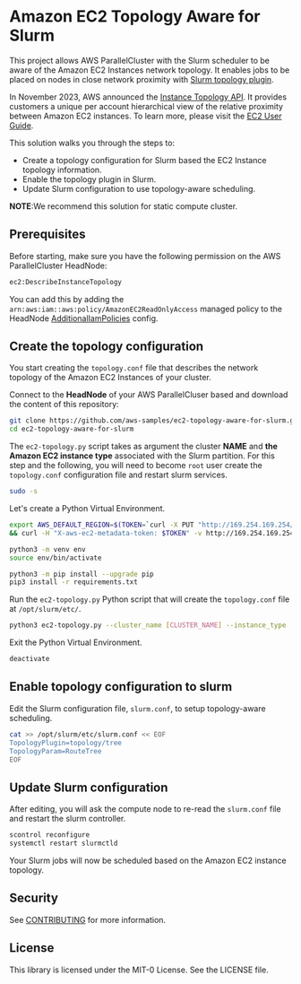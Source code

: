 # Amazon EC2 Topology Aware for Slurm

This project allows AWS ParallelCluster with the Slurm scheduler to be aware of the Amazon EC2 Instances network topology.
It enables jobs to be placed on nodes in close network proximity with [Slurm topology plugin](https://slurm.schedmd.com/topology.html).

In November 2023, AWS announced the [Instance Topology API](https://aws.amazon.com/about-aws/whats-new/2023/11/instance-topology-api-ml-hpc-workloads/).
It provides customers a unique per account hierarchical view of the relative proximity between Amazon EC2 instances.
To learn more, please visit the [EC2 User Guide](https://docs.aws.amazon.com/AWSEC2/latest/UserGuide/ec2-instance-topology.html).

This solution walks you through the steps to:
- Create a topology configuration for Slurm based the EC2 Instance topology information.
- Enable the topology plugin in Slurm.
- Update Slurm configuration to use topology-aware scheduling.

**NOTE**:We recommend this solution for static compute cluster.

## Prerequisites

Before starting, make sure you have the following permission on the AWS ParallelCluster HeadNode:

```bash
ec2:DescribeInstanceTopology
```

You can add this by adding the `arn:aws:iam::aws:policy/AmazonEC2ReadOnlyAccess` managed policy to the HeadNode [AdditionalIamPolicies](https://docs.aws.amazon.com/parallelcluster/latest/ug/HeadNode-v3.html#yaml-HeadNode-Iam-AdditionalIamPolicies) config.

## Create the topology configuration
You start creating the `topology.conf` file that describes the network topology of the Amazon EC2 Instances of your cluster.

Connect to the **HeadNode** of your AWS ParallelCluser based and download the content of this repository:
```bash
git clone https://github.com/aws-samples/ec2-topology-aware-for-slurm.git
cd ec2-topology-aware-for-slurm
```

The `ec2-topology.py` script takes as argument the cluster **NAME** and **the Amazon EC2 instance type** associated with the Slurm partition.
For this step and the following, you will need to become `root` user create the `topology.conf` configuration file and restart slurm services.
```bash
sudo -s
```

Let's create a Python Virtual Environment.
```bash
export AWS_DEFAULT_REGION=$(TOKEN=`curl -X PUT "http://169.254.169.254/latest/api/token" -H "X-aws-ec2-metadata-token-ttl-seconds: 21600"` \
&& curl -H "X-aws-ec2-metadata-token: $TOKEN" -v http://169.254.169.254/latest/meta-data/placement/region)

python3 -m venv env
source env/bin/activate

python3 -m pip install --upgrade pip
pip3 install -r requirements.txt
```

Run the `ec2-topology.py` Python script that will create the `topology.conf` file at `/opt/slurm/etc/`.
```bash
python3 ec2-topology.py --cluster_name [CLUSTER_NAME] --instance_type [INSTANCE_TYPE]
```

Exit the Python Virtual Environment.

```bash
deactivate
```

## Enable topology configuration to slurm

Edit the Slurm configuration file, `slurm.conf`, to setup topology-aware scheduling.

```bash
cat >> /opt/slurm/etc/slurm.conf << EOF
TopologyPlugin=topology/tree
TopologyParam=RouteTree
EOF
```

## Update Slurm configuration

After editing, you will ask the compute node to re-read the `slurm.conf` file and restart the slurm controller.

```bash
scontrol reconfigure
systemctl restart slurmctld
```

Your Slurm jobs will now be scheduled based on the Amazon EC2 instance topology.

## Security

See [CONTRIBUTING](CONTRIBUTING.md#security-issue-notifications) for more information.

## License

This library is licensed under the MIT-0 License. See the LICENSE file.

